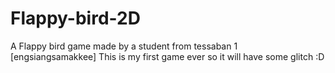 # Flappy-bird-2D
A Flappy bird game made by a student from tessaban 1 [engsiangsamakkee]
This is my first game ever so it will have some glitch :D
